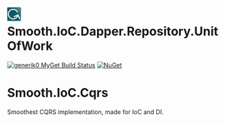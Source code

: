![Project Icon](https://raw.githubusercontent.com/Generik0/Smooth.IoC.Cqrs/master/logo.jpg) Smooth.IoC.Dapper.Repository.UnitOfWork
===========================================

[![generik0 MyGet Build Status](https://www.myget.org/BuildSource/Badge/smootherioccqrs?identifier=b796f80f-c07d-40cd-ac13-853072214b19)](https://www.myget.org/)
[![NuGet](https://img.shields.io/nuget/v/Smooth.IoC.Cqrs.Tap.svg)](http://www.nuget.org/packages/Smooth.IoC.Cqrs.Tap)


# Smooth.IoC.Cqrs
Smoothest CQRS implementation, made for IoC and DI.
